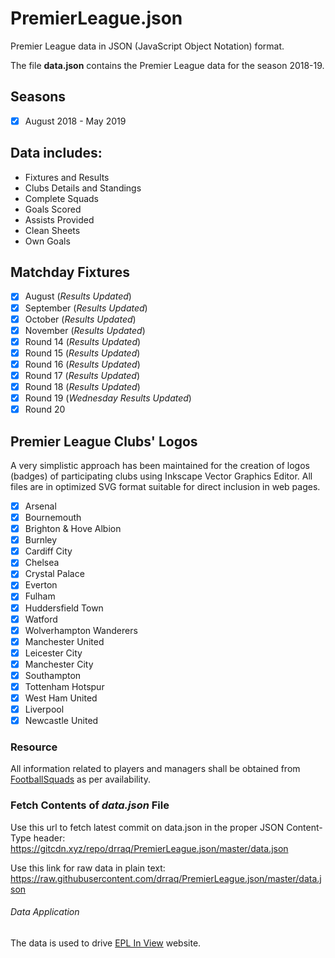 # PremierLeague.json

Premier League data in JSON (JavaScript Object Notation) format.

The file **data.json** contains the Premier League data for the season 2018-19.

## Seasons

-   [x] August 2018 - May 2019

## Data includes:

-   Fixtures and Results
-   Clubs Details and Standings
-   Complete Squads
-   Goals Scored
-   Assists Provided
-   Clean Sheets
-   Own Goals

## Matchday Fixtures

-   [x] August (_Results Updated_)
-   [x] September (_Results Updated_)
-   [x] October (_Results Updated_)
-   [x] November (_Results Updated_)
-   [x] Round 14  (_Results Updated_)
-   [x] Round 15  (_Results Updated_)
-   [x] Round 16  (_Results Updated_)
-   [x] Round 17  (_Results Updated_)
-   [x] Round 18  (_Results Updated_)
-   [x] Round 19  (_Wednesday Results Updated_)
-   [x] Round 20

## Premier League Clubs' Logos

A very simplistic approach has been maintained for the creation of logos (badges) of participating clubs using Inkscape Vector Graphics Editor. All files are in optimized SVG format suitable for direct inclusion in web pages.

-   [x] Arsenal
-   [x] Bournemouth
-   [x] Brighton & Hove Albion
-   [x] Burnley
-   [x] Cardiff City
-   [x] Chelsea
-   [x] Crystal Palace
-   [x] Everton
-   [x] Fulham
-   [x] Huddersfield Town
-   [x] Watford
-   [x] Wolverhampton Wanderers
-   [x] Manchester United
-   [x] Leicester City
-   [x] Manchester City
-   [x] Southampton
-   [x] Tottenham Hotspur
-   [x] West Ham United
-   [x] Liverpool
-   [x] Newcastle United

### Resource

All information related to players and managers shall be obtained from [FootballSquads](http://www.footballsquads.co.uk/) as per availability.

### Fetch Contents of _data.json_ File

Use this url to fetch latest commit on data.json in the proper JSON Content-Type header:
<https://gitcdn.xyz/repo/drraq/PremierLeague.json/master/data.json>

Use this link for raw data in plain text:
<https://raw.githubusercontent.com/drraq/PremierLeague.json/master/data.json>

###### Data Application
The data is used to drive [EPL In View](https://eplinview.com) website.
